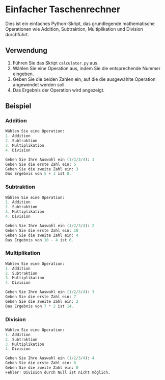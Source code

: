 # Einfacher Taschenrechner

Dies ist ein einfaches Python-Skript, das grundlegende mathematische Operationen wie Addition, Subtraktion, Multiplikation und Division durchführt.

## Verwendung

1. Führen Sie das Skript `calculator.py` aus.
2. Wählen Sie eine Operation aus, indem Sie die entsprechende Nummer eingeben.
3. Geben Sie die beiden Zahlen ein, auf die die ausgewählte Operation angewendet werden soll.
4. Das Ergebnis der Operation wird angezeigt.


## Beispiel

### Addition

```python
Wählen Sie eine Operation:
1. Addition
2. Subtraktion
3. Multiplikation
4. Division

Geben Sie Ihre Auswahl ein (1/2/3/4): 1
Geben Sie die erste Zahl ein: 5
Geben Sie die zweite Zahl ein: 3
Das Ergebnis von 5 + 3 ist 8.
```

### Subtraktion

```python
Wählen Sie eine Operation:
1. Addition
2. Subtraktion
3. Multiplikation
4. Division

Geben Sie Ihre Auswahl ein (1/2/3/4): 2
Geben Sie die erste Zahl ein: 10
Geben Sie die zweite Zahl ein: 4
Das Ergebnis von 10 - 4 ist 6.
```

### Multiplikation

```python
Wählen Sie eine Operation:
1. Addition
2. Subtraktion
3. Multiplikation
4. Division

Geben Sie Ihre Auswahl ein (1/2/3/4): 3
Geben Sie die erste Zahl ein: 7
Geben Sie die zweite Zahl ein: 2
Das Ergebnis von 7 * 2 ist 14.
```

### Division

```python
Wählen Sie eine Operation:
1. Addition
2. Subtraktion
3. Multiplikation
4. Division

Geben Sie Ihre Auswahl ein (1/2/3/4): 4
Geben Sie die erste Zahl ein: 8
Geben Sie die zweite Zahl ein: 0
Fehler! Division durch Null ist nicht möglich.
```

